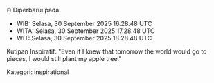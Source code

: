 ⏰ Diperbarui pada:
- WIB: Selasa, 30 September 2025 16.28.48 UTC
- WITA: Selasa, 30 September 2025 17.28.48 UTC
- WIT: Selasa, 30 September 2025 18.28.48 UTC

Kutipan Inspiratif:
"Even if I knew that tomorrow the world would go to pieces, I would still plant my apple tree."


Kategori: inspirational

